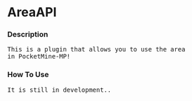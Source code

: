 # AreaAPI
### Description
<pre>
This is a plugin that allows you to use the area
in PocketMine-MP!
</pre>
### How To Use
<pre>It is still in development..</pre>
